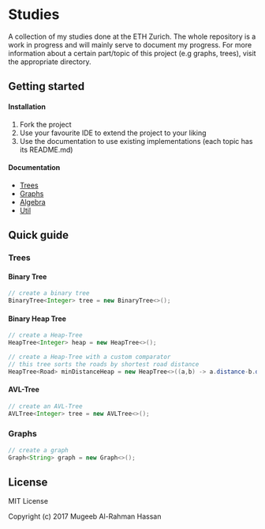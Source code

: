 Studies
===

A collection of my studies done at the ETH Zurich. The whole repository is a work in progress and will mainly serve to document my progress. For more information about a certain part/topic of this project (e.g graphs, trees), visit the appropriate directory. 

## Getting started

#### Installation

1. Fork the project
2. Use your favourite IDE to extend the project to your liking
3. Use the documentation to use existing implementations (each topic has its README.md)

#### Documentation

- [Trees](https://github.com/Gumbee/studies/blob/master/src/Trees/README.md)
- [Graphs](https://github.com/Gumbee/studies/blob/master/src/Graphs/README.md)
- [Algebra](https://github.com/Gumbee/studies/blob/master/src/Algebra/README.md)
- [Util](https://github.com/Gumbee/studies/blob/master/src/Util/README.md)

## Quick guide

### Trees

#### Binary Tree

```Java
// create a binary tree
BinaryTree<Integer> tree = new BinaryTree<>();
```

#### Binary Heap Tree

```Java
// create a Heap-Tree
HeapTree<Integer> heap = new HeapTree<>();

// create a Heap-Tree with a custom comparator
// this tree sorts the roads by shortest road distance
HeapTree<Road> minDistanceHeap = new HeapTree<>((a,b) -> a.distance-b.distance);
```

#### AVL-Tree

```Java
// create an AVL-Tree
AVLTree<Integer> tree = new AVLTree<>();
```

### Graphs

```Java
// create a graph
Graph<String> graph = new Graph<>();
```

## License
MIT License

Copyright (c) 2017 Mugeeb Al-Rahman Hassan